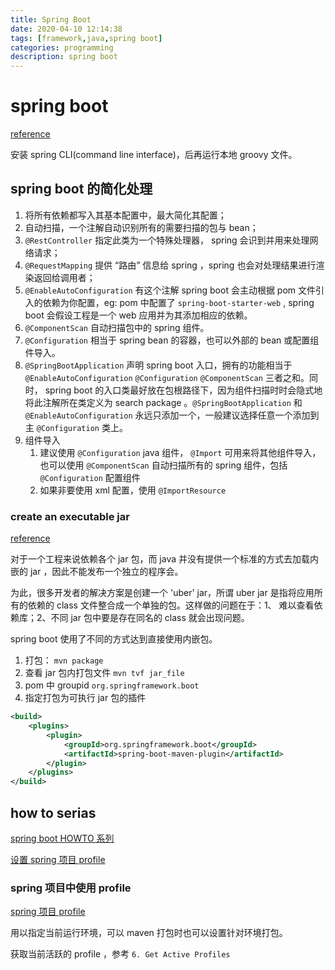 ```yaml
---
title: Spring Boot
date: 2020-04-10 12:14:38
tags: [framework,java,spring boot]
categories: programming
description: spring boot
---
```

# spring boot

[reference](https://docs.spring.io/spring-boot/docs/current-SNAPSHOT/reference/htmlsingle/#getting-started-scoop-cli-installation)

安装 spring CLI(command line interface)，后再运行本地 groovy 文件。

## spring boot 的简化处理

1. 将所有依赖都写入其基本配置中，最大简化其配置；
2. 自动扫描，一个注解自动识别所有的需要扫描的包与 bean；
3. `@RestController` 指定此类为一个特殊处理器， spring 会识到并用来处理网络请求；
4. `@RequestMapping` 提供 “路由” 信息给 spring ，spring 也会对处理结果进行渲染返回给调用者；
5. `@EnableAutoConfiguration` 有这个注解 spring boot 会主动根据 pom 文件引入的依赖为你配置，eg: pom 中配置了 `spring-boot-starter-web` , spring boot 会假设工程是一个 web 应用并为其添加相应的依赖。
6. `@ComponentScan` 自动扫描包中的 spring 组件。
7. `@Configuration` 相当于 spring bean 的容器，也可以外部的 bean 或配置组件导入。
8. `@SpringBootApplication` 声明 spring boot 入口，拥有的功能相当于 `@EnableAutoConfiguration` `@Configuration` `@ComponentScan` 三者之和。同时， spring boot 的入口类最好放在包根路径下，因为组件扫描时时会隐式地将此注解所在类定义为 search package 。`@SpringBootApplication` 和 `@EnableAutoConfiguration` 永远只添加一个，一般建议选择任意一个添加到主 `@Configuration` 类上。
9. 组件导入
   1. 建议使用 `@Configuration` java 组件， `@Import` 可用来将其他组件导入，也可以使用 `@ComponentScan` 自动扫描所有的 spring 组件，包括 `@Configuration` 配置组件
   2. 如果非要使用 xml 配置，使用 `@ImportResource`

### create an executable jar

[reference](https://docs.spring.io/spring-boot/docs/current-SNAPSHOT/reference/htmlsingle/#getting-started-first-application-dependencies)

对于一个工程来说依赖各个 jar 包，而 java 并没有提供一个标准的方式去加载内嵌的 jar ，因此不能发布一个独立的程序会。

为此，很多开发者的解决方案是创建一个 'uber' jar，所谓 uber jar 是指将应用所有的依赖的 class 文件整合成一个单独的包。这样做的问题在于：1、 难以查看依赖库；2、不同 jar 包中要是存在同名的 class 就会出现问题。

spring boot 使用了不同的方式达到直接使用内嵌包。

1. 打包： `mvn package`
2. 查看 jar 包内打包文件 `mvn tvf jar_file`
3. pom 中 groupid `org.springframework.boot`
4. 指定打包为可执行 jar 包的插件

```xml
<build>
    <plugins>
        <plugin>
            <groupId>org.springframework.boot</groupId>
            <artifactId>spring-boot-maven-plugin</artifactId>
        </plugin>
    </plugins>
</build>
```

## how to serias

[spring boot HOWTO 系列](https://docs.spring.io/spring-boot/docs/current/reference/html/howto.html#howto-properties-and-configuration)

[设置 spring 项目 profile](https://stackoverflow.com/questions/38520638/how-to-set-spring-profile-from-system-variable)

### spring 项目中使用 profile

[spring 项目 profile](https://www.baeldung.com/spring-profiles)

用以指定当前运行环境，可以 maven 打包时也可以设置针对环境打包。

获取当前活跃的 profile ，参考 `6. Get Active Profiles`
